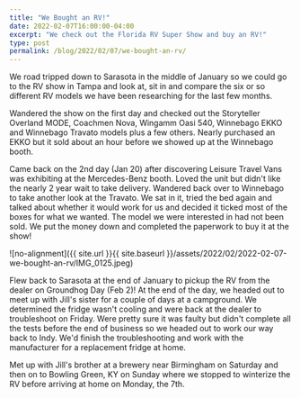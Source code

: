 ```yaml
---
title: "We Bought an RV!"
date: 2022-02-07T16:00:00-04:00
excerpt: "We check out the Florida RV Super Show and buy an RV!"
type: post
permalink: /blog/2022/02/07/we-bought-an-rv/
---
```

We road tripped down to Sarasota in the middle of January so we could go to the RV show in Tampa and look at, sit in and compare the six or so different RV models we have been researching for the last few months.

Wandered the show on the first day and checked out the Storyteller Overland MODE, Coachmen Nova, Wingamm Oasi 540, Winnebago EKKO and Winnebago Travato models plus a few others. Nearly purchased an EKKO but it sold about an hour before we showed up at the Winnebago booth.

Came back on the 2nd day (Jan 20) after discovering Leisure Travel Vans was exhibiting at the Mercedes-Benz booth. Loved the unit but didn't like the nearly 2 year wait to take delivery. Wandered back over to Winnebago to take another look at the Travato. We sat in it, tried the bed again and talked about whether it would work for us and decided it ticked most of the boxes for what we wanted. The model we were interested in had not been sold. We put the money down and completed the paperwork to buy it at the show!

![no-alignment]({{ site.url }}{{ site.baseurl }}/assets/2022/02/2022-02-07-we-bought-an-rv/IMG_0125.jpeg)

Flew back to Sarasota at the end of January to pickup the RV from the dealer on Groundhog Day (Feb 2)! At the end of the day, we headed out to meet up with Jill's sister for a couple of days at a campground. We determined the fridge wasn't cooling and were back at the dealer to troubleshoot on Friday. Were pretty sure it was faulty but didn't complete all the tests before the end of business so we headed out to work our way back to Indy. We'd finish the troubleshooting and work with the manufacturer for a replacement fridge at home.

Met up with Jill's brother at a brewery near Birmingham on Saturday and then on to Bowling Green, KY on Sunday where we stopped to winterize the RV before arriving at home on Monday, the 7th.
